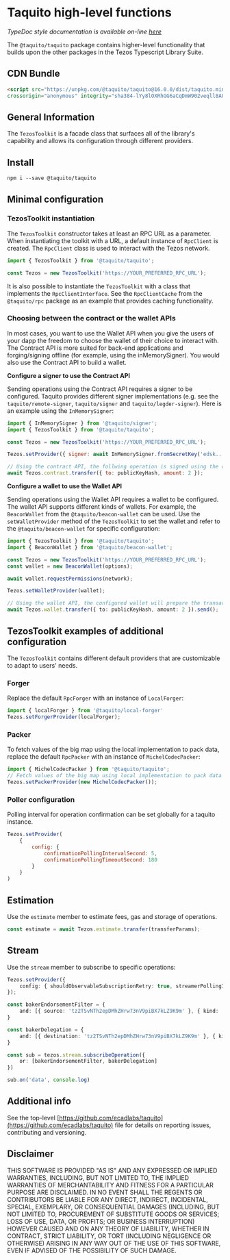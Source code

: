 # Taquito high-level functions 

*TypeDoc style documentation is available on-line [here](https://tezostaquito.io/typedoc/modules/_taquito_taquito.html)*

The `@taquito/taquito` package contains higher-level functionality that builds upon the other packages in the Tezos Typescript Library Suite.

## CDN Bundle

```html
<script src="https://unpkg.com/@taquito/taquito@16.0.0/dist/taquito.min.js"
crossorigin="anonymous" integrity="sha384-lYy8lOXRhGG6aCqDmW902veqll8AO6Rkoxl/6A3USZvI+VCHkSF/C36eye9GErxD"></script>
```

## General Information

The `TezosToolkit` is a facade class that surfaces all of the library's capability and allows its configuration through different providers. 

## Install 

```
npm i --save @taquito/taquito
```


## Minimal configuration
### TezosToolkit instantiation

The `TezosToolkit` constructor takes at least an RPC URL as a parameter. When instantiating the toolkit with a URL, a default instance of `RpcClient` is created. The `RpcClient` class is used to interact with the Tezos network. 

```ts
import { TezosToolkit } from '@taquito/taquito';

const Tezos = new TezosToolkit('https://YOUR_PREFERRED_RPC_URL');
```

It is also possible to instantiate the `TezosToolkit` with a class that implements the `RpcClientInterface`. See the `RpcClientCache` from the `@taquito/rpc` package as an example that provides caching functionality.

### Choosing between the contract or the wallet APIs

In most cases, you want to use the Wallet API when you give the users of your dapp the freedom to choose the wallet of their choice to interact with. The Contract API is more suited for back-end applications and forging/signing offline (for example, using the inMemorySigner). You would also use the Contract API to build a wallet.

**Configure a signer to use the Contract API**

Sending operations using the Contract API requires a signer to be configured. Taquito provides different signer implementations (e.g. see the `taquito/remote-signer`, `taquito/signer` and `taquito/legder-signer`). Here is an example using the `InMemorySigner`:

```js
import { InMemorySigner } from '@taquito/signer';
import { TezosToolkit } from '@taquito/taquito';

const Tezos = new TezosToolkit('https://YOUR_PREFERRED_RPC_URL');

Tezos.setProvider({ signer: await InMemorySigner.fromSecretKey('edsk...') });

// Using the contract API, the follwing operation is signed using the configured signer:
await Tezos.contract.transfer({ to: publicKeyHash, amount: 2 });
```

**Configure a wallet to use the Wallet API**

Sending operations using the Wallet API requires a wallet to be configured. The wallet API supports different kinds of wallets. For example, the `BeaconWallet` from the `@taquito/beacon-wallet` can be used. Use the `setWalletProvider` method of the `TezosToolkit` to set the wallet and refer to the `@taquito/beacon-wallet` for specific configuration:

```ts
import { TezosToolkit } from '@taquito/taquito';
import { BeaconWallet } from '@taquito/beacon-wallet';

const Tezos = new TezosToolkit('https://YOUR_PREFERRED_RPC_URL');
const wallet = new BeaconWallet(options);

await wallet.requestPermissions(network);

Tezos.setWalletProvider(wallet);

// Using the wallet API, the configured wallet will prepare the transaction and broadcast it
await Tezos.wallet.transfer({ to: publicKeyHash, amount: 2 }).send();
```

## TezosToolkit examples of additional configuration

The `TezosToolkit` contains different default providers that are customizable to adapt to users' needs.

### Forger

Replace the default `RpcForger` with an instance of `LocalForger`:

```ts
import { localForger } from '@taquito/local-forger'
Tezos.setForgerProvider(localForger);
```

### Packer

To fetch values of the big map using the local implementation to pack data, replace the default `RpcPacker` with an instance of `MichelCodecPacker`:

```ts
import { MichelCodecPacker } from '@taquito/taquito';
// Fetch values of the big map using local implementation to pack data
Tezos.setPackerProvider(new MichelCodecPacker());
```

### Poller configuration

Polling interval for operation confirmation can be set globally for a taquito instance.

```js
Tezos.setProvider(
    {
        config: {
            confirmationPollingIntervalSecond: 5,
            confirmationPollingTimeoutSecond: 180
        }
    }
)
```

## Estimation

Use the `estimate` member to estimate fees, gas and storage of operations. 

```ts
const estimate = await Tezos.estimate.transfer(transferParams);
```

## Stream

Use the `stream` member to subscribe to specific operations:

```ts
Tezos.setProvider({ 
    config: { shouldObservableSubscriptionRetry: true, streamerPollingIntervalMilliseconds: 15000 } 
});

const bakerEndorsementFilter = {
    and: [{ source: 'tz2TSvNTh2epDMhZHrw73nV9piBX7kLZ9K9m' }, { kind: 'endorsement' }]
}

const bakerDelegation = {
    and: [{ destination: 'tz2TSvNTh2epDMhZHrw73nV9piBX7kLZ9K9m' }, { kind: 'delegation' }]
}

const sub = tezos.stream.subscribeOperation({
    or: [bakerEndorsementFilter, bakerDelegation]
})

sub.on('data', console.log)
```

## Additional info

See the top-level [https://github.com/ecadlabs/taquito](https://github.com/ecadlabs/taquito) file for details on reporting issues, contributing and versioning.

## Disclaimer

THIS SOFTWARE IS PROVIDED "AS IS" AND ANY EXPRESSED OR IMPLIED WARRANTIES, INCLUDING, BUT NOT LIMITED TO, THE IMPLIED WARRANTIES OF MERCHANTABILITY AND FITNESS FOR A PARTICULAR PURPOSE ARE DISCLAIMED. IN NO EVENT SHALL THE REGENTS OR CONTRIBUTORS BE LIABLE FOR ANY DIRECT, INDIRECT, INCIDENTAL, SPECIAL, EXEMPLARY, OR CONSEQUENTIAL DAMAGES (INCLUDING, BUT NOT LIMITED TO, PROCUREMENT OF SUBSTITUTE GOODS OR SERVICES; LOSS OF USE, DATA, OR PROFITS; OR BUSINESS INTERRUPTION) HOWEVER CAUSED AND ON ANY THEORY OF LIABILITY, WHETHER IN CONTRACT, STRICT LIABILITY, OR TORT (INCLUDING NEGLIGENCE OR OTHERWISE) ARISING IN ANY WAY OUT OF THE USE OF THIS SOFTWARE, EVEN IF ADVISED OF THE POSSIBILITY OF SUCH DAMAGE.
